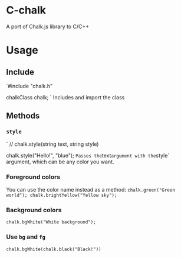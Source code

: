 # C-chalk
A port of Chalk.js library to C/C++

# Usage
## Include
`#include "chalk.h"

chalkClass chalk;
`
Includes and import the class

## Methods
### `style`
`
// chalk.style(string text, string style)

chalk.style("Hello!", "blue");
`
Passes the `text` argument with the `style` argument, which can be any color you want.
### Foreground colors
You can use the color name instead as a method:
`
chalk.green("Green world");
chalk.brightYellow("Yellow sky");
`

### Background colors
`chalk.bgWhite("White background");`

### Use `bg` and `fg`
`chalk.bgWhite(chalk.black("Black!"))`
